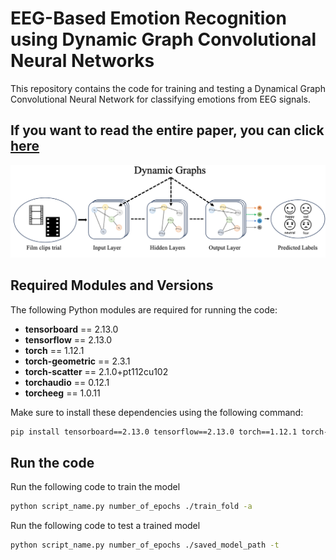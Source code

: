 # EEG-Based Emotion Recognition using Dynamic Graph Convolutional Neural Networks

This repository contains the code for training and testing a Dynamical Graph Convolutional Neural Network for classifying emotions from EEG signals.
## If you want to read the entire paper, you can click [here](https://ieeexplore.ieee.org/abstract/document/10650427?casa_token=kAbRV7Vhd9YAAAAA:8EFN5mnwg0tfp-642l0ZyeSsvDJXnt-_zHY_TMmxq6GvhraV_BDqVbnf3XF49K5kUGFE81sCVA)
![Alt text](./dgnn-new.png "Optional title")

## Required Modules and Versions

The following Python modules are required for running the code:

- **tensorboard** == 2.13.0
- **tensorflow** == 2.13.0
- **torch** == 1.12.1
- **torch-geometric** == 2.3.1
- **torch-scatter** == 2.1.0+pt112cu102
- **torchaudio** == 0.12.1
- **torcheeg** == 1.0.11

Make sure to install these dependencies using the following command:

```bash
pip install tensorboard==2.13.0 tensorflow==2.13.0 torch==1.12.1 torch-geometric==2.3.1 torch-scatter==2.1.0+pt112cu102 torchaudio==0.12.1 torcheeg==1.0.11
```

## Run the code

Run the following code to train the model 
```bash
python script_name.py number_of_epochs ./train_fold -a
```

Run the following code to test a trained model
```bash
python script_name.py number_of_epochs ./saved_model_path -t
```



